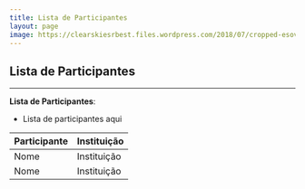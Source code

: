 ```yaml
---
title: Lista de Participantes
layout: page
image: https://clearskiesrbest.files.wordpress.com/2018/07/cropped-esoview1.jpg
---
```

## Lista de Participantes
---
**Lista de Participantes**: 

- Lista de participantes aqui

| Participante      | Instituição        |
| :------------------------------------------------   | :------------------------------------------------    |
| Nome              | Instituição        |
| Nome              | Instituição        |
